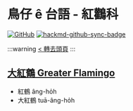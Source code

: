 # 鳥仔 ê 台語 - 紅鸛科

[![GitHub](https://img.shields.io/badge/GitHub-black?logo=github)](https://github.com/siansiansu/tsiau-a-e-mia)
[![hackmd-github-sync-badge](https://hackmd.io/UgLKDouVRgmEiHmc6-HAOA/badge)](https://hackmd.io/UgLKDouVRgmEiHmc6-HAOA)

:::warning
[< 轉去頭頁](https://hackmd.io/@siansiansu/Hy4VzNvha)
:::

## [大紅鶴 Greater Flamingo](https://www.instagram.com/p/CkWGg5WP9CO/)

- 紅鶴 âng-ho̍h
- 大紅鶴 tuā-âng-ho̍h
